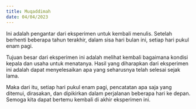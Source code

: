 ```yaml
---
title: Muqaddimah
date: 04/04/2023
---
```

Ini adalah pengantar dari eksperimen untuk kembali menulis. Setelah berhenti beberapa tahun terakhir, dalam sisa hari bulan ini, setiap hari pukul enam pagi.

Tujuan besar dari eksperimen ini adalah melihat kembali bagaimana kondisi kepala dan usaha untuk menatanya. Hasil yang diharapkan dari eksperimen ini adalah dapat menyelesaikan apa yang seharusnya telah selesai sejak lama.

Maka dari itu, setiap hari pukul enam pagi, pencatatan apa saja yang ditemui, dirasakan, dan dipikirkan dalam perjalanan beberapa hari ke depan. Semoga kita dapat bertemu kembali di akhir eksperimen ini.